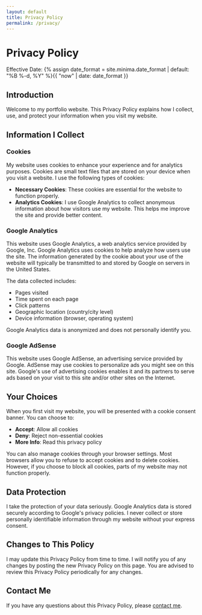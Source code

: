 ```yaml
---
layout: default
title: Privacy Policy
permalink: /privacy/
---
```


# Privacy Policy

Effective Date: {% assign date_format = site.minima.date_format | default: "%B %-d, %Y" %}{{ "now" | date: date_format }}

## Introduction

Welcome to my portfolio website. This Privacy Policy explains how I collect, use, and protect your information when you visit my website.

## Information I Collect

### Cookies

My website uses cookies to enhance your experience and for analytics purposes. Cookies are small text files that are stored on your device when you visit a website. I use the following types of cookies:

- **Necessary Cookies**: These cookies are essential for the website to function properly.
- **Analytics Cookies**: I use Google Analytics to collect anonymous information about how visitors use my website. This helps me improve the site and provide better content.

### Google Analytics

This website uses Google Analytics, a web analytics service provided by Google, Inc. Google Analytics uses cookies to help analyze how users use the site. The information generated by the cookie about your use of the website will typically be transmitted to and stored by Google on servers in the United States.

The data collected includes:
- Pages visited
- Time spent on each page
- Click patterns
- Geographic location (country/city level)
- Device information (browser, operating system)

Google Analytics data is anonymized and does not personally identify you.

### Google AdSense

This website uses Google AdSense, an advertising service provided by Google. AdSense may use cookies to personalize ads you might see on this site. Google's use of advertising cookies enables it and its partners to serve ads based on your visit to this site and/or other sites on the Internet.

## Your Choices

When you first visit my website, you will be presented with a cookie consent banner. You can choose to:
- **Accept**: Allow all cookies
- **Deny**: Reject non-essential cookies
- **More Info**: Read this privacy policy

You can also manage cookies through your browser settings. Most browsers allow you to refuse to accept cookies and to delete cookies. However, if you choose to block all cookies, parts of my website may not function properly.

## Data Protection

I take the protection of your data seriously. Google Analytics data is stored securely according to Google's privacy policies. I never collect or store personally identifiable information through my website without your express consent.

## Changes to This Policy

I may update this Privacy Policy from time to time. I will notify you of any changes by posting the new Privacy Policy on this page. You are advised to review this Privacy Policy periodically for any changes.

## Contact Me

If you have any questions about this Privacy Policy, please [contact me](/contact/). 